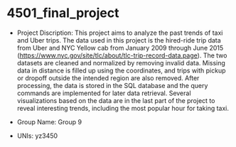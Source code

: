 # 4501_final_project
- Project Discription:
This project aims to analyze the past trends of taxi and Uber trips. The data used in this project is the hired-ride trip data from Uber and NYC Yellow cab from January 2009 through June 2015 (https://www.nyc.gov/site/tlc/about/tlc-trip-record-data.page). The two datasets are cleaned and normalized by removing invalid data. Missing data in distance is filled up using the coordinates, and trips with pickup or dropoff outside the intended region are also removed. After processing, the data is stored in the SQL database and the query commands are implemented for later data retrieval. Several visualizations based on the data are in the last part of the project to reveal interesting trends, including the most popular hour for taking taxi.

- Group Name: Group 9

- UNIs: yz3450
